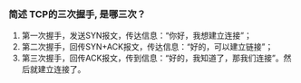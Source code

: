 ### 简述 TCP的三次握手, 是哪三次？

1. 第一次握手，发送SYN报文，传达信息：“你好，我想建立连接”；
2. 第二次握手，回传SYN+ACK报文，传达信息：“好的，可以建立链接”；
3. 第三次握手，回传ACK报文，传到信息：“好的，我知道了，那我们连接”。然后就建立连接了。